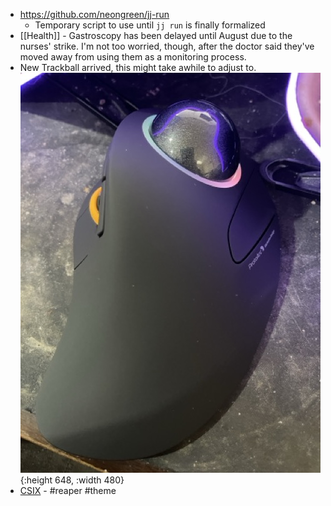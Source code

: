 - https://github.com/neongreen/jj-run
	- Temporary script to use until `jj run` is finally formalized
- [[Health]] - Gastroscopy has been delayed until August due to the nurses' strike. I'm not too worried, though, after the doctor said they've moved away from using them as a monitoring process.
- New Trackball arrived, this might take awhile to adjust to.
   ![ProtoArc EM03.jpeg](../assets/ProtoArc_EM03_1752725046797_0.jpeg){:height 648, :width 480}
- [CSIX](https://additive.audio/csix/) - #reaper #theme